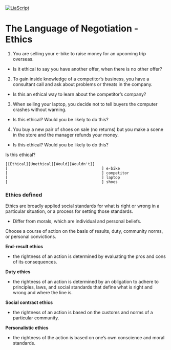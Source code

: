 <!--

author:   Dr. Mark Jacob
email:
version:  0.0.1
language: en
narrator: UK English Female
comment: The Language of Negotiation 05
icon: ./img/WBM_orig_RGB.jpg

-->

[![LiaScript](https://raw.githubusercontent.com/LiaScript/LiaScript/master/badges/course.svg)](https://liascript.github.io/course/?https://github.com/markjjacob/Negotiation/blob/main/TLON_Lecture_05.md)

# The Language of Negotiation - Ethics

1. You are selling your e-bike to raise money for an upcoming trip overseas.

-	Is it ethical to say you have another offer, when there is no other offer?

2. To gain inside knowledge of a competitor’s business, you have a consultant call and ask about problems or threats in the company.

-	Is this an ethical way to learn about the competitor’s company?

3. When selling your laptop, you decide not to tell buyers the computer crashes without warning.

-	Is this ethical?  Would you be likely to do this?

4. You buy a new pair of shoes on sale (no returns) but you make a scene in the store and the manager refunds your money.

-	Is this ethical?  Would you be likely to do this?

Is this ethical?

    [[Ethical][Unethical][Would][Wouldn't]]
    [                                         ] e-bike
    [                                         ] competitor
    [                                         ] laptop
    [                                         ] shoes

### Ethics defined

Ethics are broadly applied social standards for what is right or wrong in a particular situation, or a process for setting those standards.

-	Differ from morals, which are individual and personal beliefs.

Choose a course of action on the basis of results, duty, community norms, or personal convictions.

**End-result ethics**

- the rightness of an action is determined by evaluating the pros and cons of its consequences.

**Duty ethics**

- the rightness of an action is determined by an obligation to adhere to principles, laws, and social standards that define what is right and wrong and where the line is.

**Social contract ethics**

- the rightness of an action is based on the customs and norms of a particular community.

**Personalistic ethics**

- the rightness of the action is based on one’s own conscience and moral standards.


